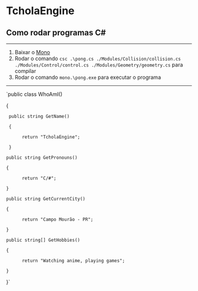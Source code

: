 # TcholaEngine

## Como rodar programas C#

---

1. Baixar o [Mono](https://www.mono-project.com/download/stable/)
2. Rodar o comando `csc .\pong.cs ./Modules/Collision/collision.cs ./Modules/Control/control.cs ./Modules/Geometry/geometry.cs` para compilar
3. Rodar o comando `mono.\pong.exe` para executar o programa

---

`public class WhoAmI()

{

     public string GetName()
     
     {
     
          return "TcholaEngine";
          
     }
     
    public string GetPronouns()
    
    {
    
          return "C/#";
          
    }
    
    public string GetCurrentCity()
    
    {
    
          return "Campo Mourão - PR";
          
    }
    
    public string[] GetHobbies()
    
    {
    
          return "Watching anime, playing games";
          
    }
    
}`
